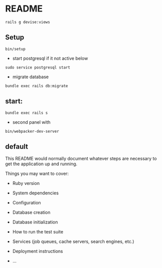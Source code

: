 # README
```
rails g devise:views
```


## Setup

```
bin/setup
```

* start postgresql if it not active below
```
sudo service postgresql start
```
* migrate database
```
bundle exec rails db:migrate
```
## start:

```
bundle exec rails s
```
* second panel with
```
bin/webpacker-dev-server
```

## default
This README would normally document whatever steps are necessary to get the
application up and running.

Things you may want to cover:

* Ruby version

* System dependencies

* Configuration

* Database creation

* Database initialization

* How to run the test suite

* Services (job queues, cache servers, search engines, etc.)

* Deployment instructions

* ...
